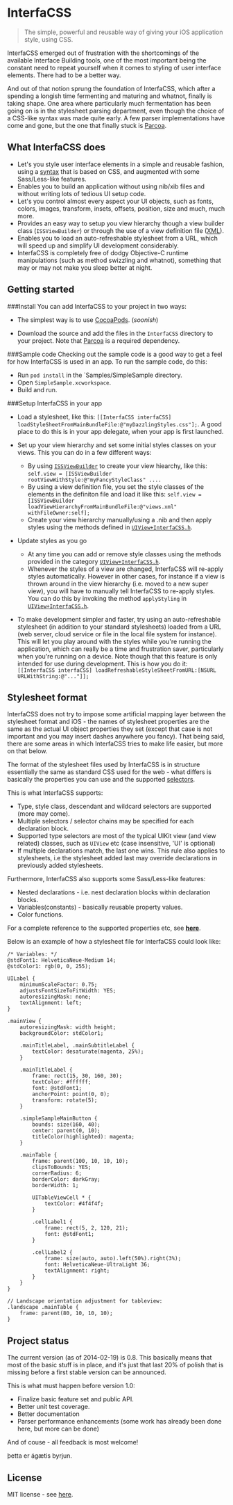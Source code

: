 InterfaCSS
==========
> The simple, powerful and reusable way of giving your iOS application style, using CSS. 

InterfaCSS emerged out of frustration with the shortcomings of the available Interface Building tools, one of the most important being the constant need to repeat yourself when it comes to styling of user interface elements. There had to be a better way. 

And out of that notion sprung the foundation of InterfaCSS, which after a spending a longish time fermenting and maturing and whatnot, finally is taking shape. One area where particularly much fermentation has been going on is in the stylesheet parsing department, even though the choice of a CSS-like syntax was made quite early. A few parser implementations have come and gone, but the one that finally stuck is [Parcoa](https://github.com/brotchie/Parcoa).


What InterfaCSS does
--------------------

* Let's you style user interface elements in a simple and reusable fashion, using a [syntax](#StylesheetFormat) that is based on CSS, and augmented with some Sass/Less-like features. 
* Enables you to build an application without using nib/xib files and without writing lots of tedious UI setup code.
* Let's you control almost every aspect your UI objects, such as fonts, colors, images, transform, insets, offsets, position, size and much, much more.
* Provides an easy way to setup you view hierarchy though a view builder class (`ISSViewBuilder`) or through the use of a view definition file ([XML](https://github.com/tolo/InterfaCSS/wiki/View-Definition-File-Reference)).
* Enables you to load an auto-refreshable stylesheet from a URL, which will speed up and simplify UI development considerably.
* InterfaCSS is completely free of dodgy Objective-C runtime manipulations (such as method swizzling and whatnot), something that may or may not make you sleep better at night.



Getting started
---------------

###Install
You can add InterfaCSS to your project in two ways: 

* The simplest way is to use [CocoaPods](http://cocoapods.org/). (*soonish*)

* Download the source and add the files in the `InterfaCSS` directory to your project. Note that [Parcoa](https://github.com/brotchie/Parcoa) is a required dependency.


###Sample code
Checking out the sample code is a good way to get a feel for how InterfaCSS is used in an app. To run the sample code, do this: 

* Run `pod install` in the `Samples/SimpleSample directory.
* Open `SimpleSample.xcworkspace`.
* Build and run.


###Setup InterfaCSS in your app

* Load a stylesheet, like this: `[[InterfaCSS interfaCSS] loadStyleSheetFromMainBundleFile:@"myDazzlingStyles.css"];`. A good place to do this is in your app delegate, when your app is first launched.

* Set up your view hierarchy and set some initial styles classes on your views. This you can do in a few different ways: 
    * By using [`ISSViewBuilder`](InterfaCSS/UI/ISSViewBuilder.h) to create your view hiearchy, like this: `self.view = [ISSViewBuilder rootViewWithStyle:@"myFancyStyleClass" ....` 
    * By using a view definition file, you set the style classes of the elements in the definiton file and load it like this: `self.view = [ISSViewBuilder loadViewHierarchyFromMainBundleFile:@"views.xml" withFileOwner:self];` 
    * Create your view hierarchy manually/using a .nib and then apply styles using the methods defined in [`UIView+InterfaCSS.h`](InterfaCSS/UI/UIView+InterfaCSS.h). 
    
* Update styles as you go
    * At any time you can add or remove style classes using the methods provided in the category [`UIView+InterfaCSS.h`](InterfaCSS/UI/UIView+InterfaCSS.h).
    * Whenever the styles of a view are changed, InterfaCSS will re-apply styles automatically. However in other cases, for instance if a view is thrown around in the view hierarchy (i.e. moved to a new super view), you will have to manually tell InterfaCSS to re-apply styles. You can do this by invoking the method `applyStyling` in [`UIView+InterfaCSS.h`](InterfaCSS/UI/UIView+InterfaCSS.h).

* To make development simpler and faster, try using an auto-refreshable stylesheet (in addition to your standard stylesheets) loaded from a URL (web server, cloud service or file in the local file system for instance). This will let you play around with the styles while you're running the application, which can really be a time and frustration saver, particularly when you're running on a device. Note though that this feature is only intended for use during development. This is how you do it: `[[InterfaCSS interfaCSS] loadRefreshableStyleSheetFromURL:[NSURL URLWithString:@"..."]];`




<a name="StylesheetFormat">Stylesheet format</a>
------------------------------------------------

InterfaCSS does not try to impose some artificial mapping layer between the stylesheet format and iOS - the names of stylesheet properties are the same as the actual UI object properties they set (except that case is not important and you may insert dashes anywhere you fancy). That being said, there are some areas in which InterfaCSS tries to make life easier, but more on that below.

The format of the stylesheet files used by InterfaCSS is in structure essentially the same as standard CSS used for the web - what differs is basically the properties you can use and the supported [selectors](http://www.w3.org/TR/CSS21/selector.html).

This is what InterfaCSS supports: 

* Type, style class, descendant and wildcard selectors are supported (more may come).
* Multiple selectors / selector chains may be specified for each declaration block.
* Supported type selectors are most of the typical UIKit view (and view related) classes, such as `UIView` etc (case insensitive, 'UI' is optional)
* If multiple declarations match, the last one wins. This rule also applies to stylesheets, i.e the stylesheet added last may override declarations in previously added stylesheets.

Furthermore, InterfaCSS also supports some Sass/Less-like features:

* Nested declarations - i.e. nest declaration blocks within declaration blocks.
* Variables(constants) - basically reusable property values. 
* Color functions.

 
For a complete reference to the supported properties etc, see [**here**](https://github.com/tolo/InterfaCSS/wiki/Stylesheet-Property-Reference).

Below is an example of how a stylesheet file for InterfaCSS could look like:

    /* Variables: */
    @stdFont1: HelveticaNeue-Medium 14;
    @stdColor1: rgb(0, 0, 255);

    UILabel {
        minimumScaleFactor: 0.75;
        adjustsFontSizeToFitWidth: YES;
        autoresizingMask: none;
        textAlignment: left;
    }

    .mainView {
        autoresizingMask: width height;
        backgroundColor: stdColor1;

        .mainTitleLabel, .mainSubtitleLabel {
            textColor: desaturate(magenta, 25%);
        }

        .mainTitleLabel {
            frame: rect(15, 30, 160, 30);
            textColor: #ffffff;
            font: @stdFont1;
            anchorPoint: point(0, 0);
            transform: rotate(5);
        }

        .simpleSampleMainButton {
            bounds: size(160, 40);
            center: parent(0, 10);
            titleColor(highlighted): magenta;
        }
        
        .mainTable {
            frame: parent(100, 10, 10, 10);
            clipsToBounds: YES;
            cornerRadius: 6;
            borderColor: darkGray;
            borderWidth: 1;
            
            UITableViewCell * {
                textColor: #4f4f4f;
            }
            
            .cellLabel1 {
                frame: rect(5, 2, 120, 21);
                font: @stdFont1;
            }

            .cellLabel2 {
                frame: size(auto, auto).left(50%).right(3%);
                font: HelveticaNeue-UltraLight 36;
                textAlignment: right;
            }
        }
    } 

    // Landscape orientation adjustment for tableview:
    .landscape .mainTable {
        frame: parent(80, 10, 10, 10);
    }



Project status
--------------

The current version (as of 2014-02-19) is 0.8. This basically means that most of the basic stuff is in place, and it's just that last 20% of polish that is missing before a first stable version can be announced.

This is what must happen before version 1.0:

* Finalize basic feature set and public API.
* Better unit test coverage.
* Better documentation
* Parser performance enhancements (some work has already been done here, but more can be done)

And of couse - all feedback is most welcome!


þetta er ágætis byrjun.


License
--------------

MIT license - see [here](LICENSE).
